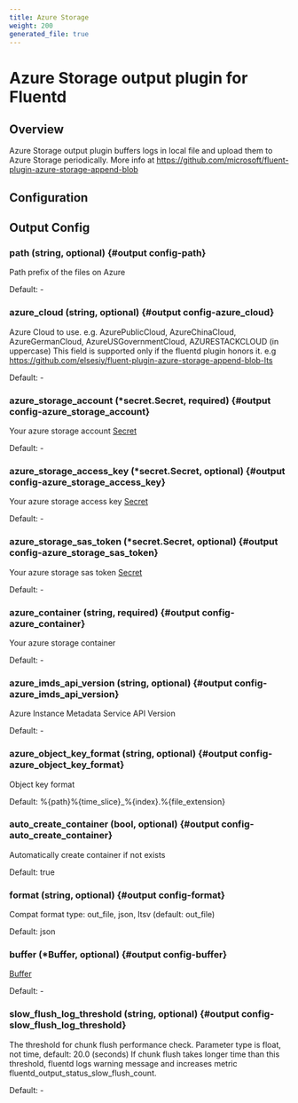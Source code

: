 ```yaml
---
title: Azure Storage
weight: 200
generated_file: true
---
```


# Azure Storage output plugin for Fluentd
## Overview
 Azure Storage output plugin buffers logs in local file and upload them to Azure Storage periodically.
 More info at https://github.com/microsoft/fluent-plugin-azure-storage-append-blob

## Configuration
## Output Config

### path (string, optional) {#output config-path}

Path prefix of the files on Azure 

Default: -

### azure_cloud (string, optional) {#output config-azure_cloud}

Azure Cloud to use. e.g. AzurePublicCloud, AzureChinaCloud, AzureGermanCloud, AzureUSGovernmentCloud, AZURESTACKCLOUD (in uppercase) This field is supported only if the fluentd plugin honors it. e.g https://github.com/elsesiy/fluent-plugin-azure-storage-append-blob-lts 

Default: -

### azure_storage_account (*secret.Secret, required) {#output config-azure_storage_account}

Your azure storage account [Secret](../secret/) 

Default: -

### azure_storage_access_key (*secret.Secret, optional) {#output config-azure_storage_access_key}

Your azure storage access key [Secret](../secret/) 

Default: -

### azure_storage_sas_token (*secret.Secret, optional) {#output config-azure_storage_sas_token}

Your azure storage sas token [Secret](../secret/) 

Default: -

### azure_container (string, required) {#output config-azure_container}

Your azure storage container 

Default: -

### azure_imds_api_version (string, optional) {#output config-azure_imds_api_version}

Azure Instance Metadata Service API Version 

Default: -

### azure_object_key_format (string, optional) {#output config-azure_object_key_format}

Object key format

Default: %{path}%{time_slice}_%{index}.%{file_extension}

### auto_create_container (bool, optional) {#output config-auto_create_container}

Automatically create container if not exists

Default: true

### format (string, optional) {#output config-format}

Compat format type: out_file, json, ltsv (default: out_file) 

Default: json

### buffer (*Buffer, optional) {#output config-buffer}

[Buffer](../buffer/) 

Default: -

### slow_flush_log_threshold (string, optional) {#output config-slow_flush_log_threshold}

The threshold for chunk flush performance check. Parameter type is float, not time, default: 20.0 (seconds) If chunk flush takes longer time than this threshold, fluentd logs warning message and increases metric fluentd_output_status_slow_flush_count. 

Default: -



